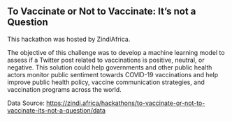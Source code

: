 ## To Vaccinate or Not to Vaccinate: It’s not a Question

This hackathon was hosted by ZindiAfrica. 

The objective of this challenge was to develop a machine learning model to assess if a Twitter post related to vaccinations is positive, neutral, or negative. This solution could help governments and other public health actors monitor public sentiment towards COVID-19 vaccinations and help improve public health policy, vaccine communication strategies, and vaccination programs across the world.

Data Source: https://zindi.africa/hackathons/to-vaccinate-or-not-to-vaccinate-its-not-a-question/data


